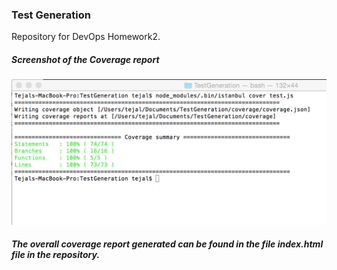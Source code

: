### Test Generation
Repository for DevOps Homework2.


##### Screenshot of the Coverage report 
![](https://github.com/tejalraut/DevOps-HW2/blob/master/Report.png) 

##### The overall coverage report generated can be found in the file index.html file in the repository.


